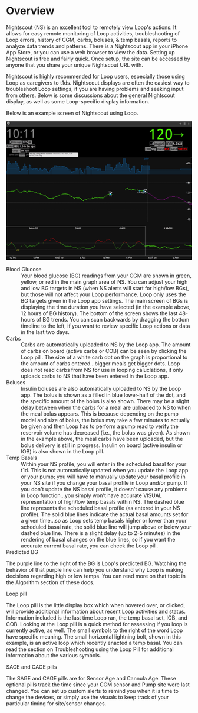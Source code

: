 # Overview

Nightscout (NS) is an excellent tool to remotely view Loop's actions.  It allows for easy remote monitoring of Loop activities, troubleshooting of Loop errors, history of CGM, carbs, boluses, & temp basals, reports to analyze data trends and patterns. There is a Nightscout app in your iPhone App Store, or you can use a web browser to view the data.  Setting up Nightscout is free and fairly quick.  Once setup, the site can be accessed by anyone that you share your unique Nightscout URL with.  

Nightscout is highly recommended for Loop users, especially those using Loop as caregivers to t1ds.  Nightscout displays are often the easiest way to troubleshoot Loop settings, if you are having problems and seeking input from others.  Below is some discussions about the general Nightscout display, as well as some Loop-specific display information.

Below is an example screen of Nightscout using Loop.

![Nightscout example](img/example.jpg)

<dl>
<dt>Blood Glucose</dt>

<dd>Your blood glucose (BG) readings from your CGM are shown in green, yellow, or red in the main graph area of NS.  You can adjust your high and low BG targets in NS (when NS alerts will start for high/low BGs), but those will not affect your Loop performance.  Loop only uses the BG targets given in the Loop app settings.  The main screen of BGs is displaying the time duration you have selected (in the example above, 12 hours of BG history).  The bottom of the screen shows the last 48-hours of BG trends.  You can scan backwards by dragging the bottom timeline to the left, if you want to review specific Loop actions or data in the last two days. </dd>

<dt>Carbs</dt>

<dd>Carbs are automatically uploaded to NS by the Loop app.  The amount of carbs on board (active carbs or COB) can be seen by clicking the Loop pill.  The size of a white carb dot on the graph is proportional to the amount of carbs entered...bigger meals get bigger dots. Loop does not read carbs from NS for use in looping caluclations, it only uploads carbs to NS that have been entered in the Loop app.</dd>

<dt>Boluses</dt>

<dd>Insulin boluses are also automatically uploaded to NS by the Loop app.  The bolus is shown as a filled in blue lower-half of the dot, and the specific amount of the bolus is also shown.  There may be a slight delay between when the carbs for a meal are uploaded to NS to when the meal bolus appears.  This is because depending on the pump model and size of bolus, the bolus may take a few minutes to actually be given and then Loop has to perform a pump read to verify the reservoir volume has decreased (i.e., the bolus was given).  As shown in the example above, the meal carbs have been uploaded, but the bolus delivery is still in progress.  Insulin on board (active insulin or IOB) is also shown in the Loop pill.</dd>

<dt>Temp Basals</dt>

<dd>Within your NS profile, you will enter in the scheduled basal for your t1d.  This is not automatically updated when you update the Loop app or your pump; you will have to manually update your basal profile in your NS site if you change your basal profile in Loop and/or pump.  If you don't update the NS basal profile, it doesn't cause any problems in Loop function...you simply won't have accurate VISUAL representation of high/low temp basals within NS. The dashed blue line represents the scheduled basal profile (as entered in your NS profile).  The solid blue lines indicate the actual basal amounts set for a given time...so as Loop sets temp basals higher or lower than your scheduled basal rate, the solid blue line will jump above or below your dashed blue line.  There is a slight delay (up to 2-5 minutes) in the rendering of basal changes on the blue lines, so if you want the accurate current basal rate, you can check the Loop pill.</dd>

<dt>Predicted BG</dt>

The purple line to the right of the BG is Loop's predicted BG.  Watching the behavior of that purple line can help you understand why Loop is making decisions regarding high or low temps.  You can read more on that topic in the Algorithm section of these docs.</dd>

<dt>Loop pill</dt>

The Loop pill is the little display box which when hovered over, or clicked, will provide additional information about recent Loop activities and status.  Information included is the last time Loop ran, the temp basal set, IOB, and COB.  Looking at the Loop pill is a quick method for assessing if you loop is currently active, as well.  The small symbols to the right of the word Loop have specific meaning.  The small horizontal lightning bolt, shown in this example, is an active loop which recently enacted a temp basal.  You can read the section on Troubleshooting using the Loop Pill for additional information about the various symbols.</dd>

<dt>SAGE and CAGE pills</dt>

The SAGE and CAGE pills are for Sensor Age and Cannula Age.  These optional pills track the time since your CGM sensor and Pump site were last changed.  You can set up custom alerts to remind you when it is time to change the devices, or simply use the visuals to keep track of your particular timing for site/sensor changes.</dd>
</dl>
